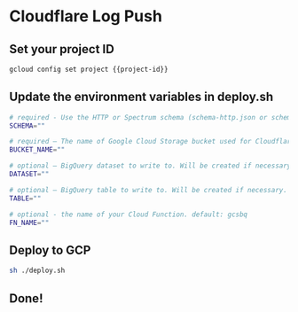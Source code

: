 # Cloudflare Log Push

## Set your project ID
```sh
gcloud config set project {{project-id}}
```

## Update the environment variables in deploy.sh
```sh
# required - Use the HTTP or Spectrum schema (schema-http.json or schema-spectrum.json).
SCHEMA=""

# required – The name of Google Cloud Storage bucket used for Cloudflare Logpush logs.
BUCKET_NAME=""

# optional – BigQuery dataset to write to. Will be created if necessary.
DATASET=""

# optional – BigQuery table to write to. Will be created if necessary.
TABLE=""

# optional - the name of your Cloud Function. default: gcsbq
FN_NAME=""
```

## Deploy to GCP
```sh
sh ./deploy.sh
```

## Done!
